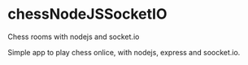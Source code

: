 chessNodeJSSocketIO
===================

Chess rooms with nodejs and socket.io

Simple app to play chess onlice, with nodejs, express and soocket.io.
